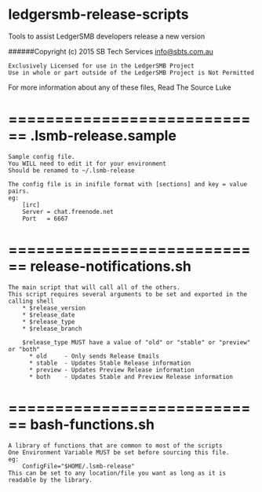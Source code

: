 # ledgersmb-release-scripts
Tools to assist LedgerSMB developers release a new version

######Copyright (c) 2015 SB Tech Services info@sbts.com.au

    Exclusively Licensed for use in the LedgerSMB Project
    Use in whole or part outside of the LedgerSMB Project is Not Permitted

For more information about any of these files, Read The Source Luke

============================
.lsmb-release.sample
============================
    Sample config file.
    You WILL need to edit it for your environment
    Should be renamed to ~/.lsmb-release
    
    The config file is in inifile format with [sections] and key = value pairs.
    eg:
        [irc]
        Server = chat.freenode.net
        Port   = 6667


============================
release-notifications.sh
============================
    The main script that will call all of the others.
    This script requires several arguments to be set and exported in the calling shell
        * $release_version
        * $release_date
        * $release_type
        * $release_branch

        $release_type MUST have a value of "old" or "stable" or "preview" or "both"
          * old     - Only sends Release Emails
          * stable  - Updates Stable Release information
          * preview - Updates Preview Release information
          * both    - Updates Stable and Preview Release information


============================
bash-functions.sh
============================
    A library of functions that are common to most of the scripts
    One Environment Variable MUST be set before sourcing this file.
    eg:
        ConfigFile="$HOME/.lsmb-release"
    This can be set to any location/file you want as long as it is readable by the library.


